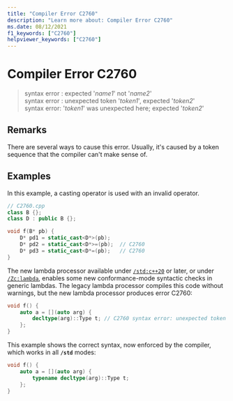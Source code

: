 ```yaml
---
title: "Compiler Error C2760"
description: "Learn more about: Compiler Error C2760"
ms.date: 08/12/2021
f1_keywords: ["C2760"]
helpviewer_keywords: ["C2760"]
---
```

# Compiler Error C2760

> syntax error : expected '*name1*' not '*name2*'\
> syntax error : unexpected token '*token1*', expected '*token2*'\
> syntax error: '*token1*' was unexpected here; expected '*token2*'

## Remarks

There are several ways to cause this error. Usually, it's caused by a token sequence that the compiler can't make sense of.

## Examples

In this example, a casting operator is used with an invalid operator.

```cpp
// C2760.cpp
class B {};
class D : public B {};

void f(B* pb) {
    D* pd1 = static_cast<D*>(pb);
    D* pd2 = static_cast<D*>=(pb);  // C2760
    D* pd3 = static_cast<D*=(pb);   // C2760
}
```

The new lambda processor available under [`/std:c++20`](../../build/reference/std-specify-language-standard-version.md) or later, or under [`/Zc:lambda`](../../build/reference/zc-lambda.md), enables some new conformance-mode syntactic checks in generic lambdas. The legacy lambda processor compiles this code without warnings, but the new lambda processor produces error C2760:

```cpp
void f() {
    auto a = [](auto arg) {
        decltype(arg)::Type t; // C2760 syntax error: unexpected token 'identifier', expected ';'
    };
}
```

This example shows the correct syntax, now enforced by the compiler, which works in all **`/std`** modes:

```cpp
void f() {
    auto a = [](auto arg) {
        typename decltype(arg)::Type t;
    };
}
```
